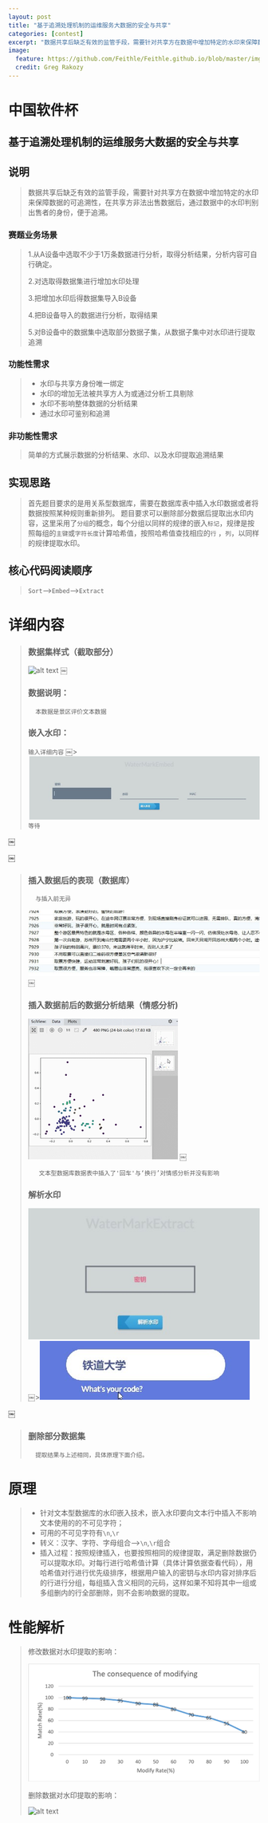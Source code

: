 ```yaml
---
layout: post
title: "基于追溯处理机制的运维服务大数据的安全与共享"
categories: [contest]
excerpt: "数据共享后缺乏有效的监管手段，需要针对共享方在数据中增加特定的水印来保障数据的可追溯性，在共享方非法出售数据后，通过数据中的水印判别出售者的身份，便于追溯"
image:
  feature: https://github.com/Feithle/Feithle.github.io/blob/master/img/PagesImges/2.png?raw=true
  credit: Greg Rakozy
---
```

# 中国软件杯
## 基于追溯处理机制的运维服务大数据的安全与共享
## 说明
> 数据共享后缺乏有效的监管手段，需要针对共享方在数据中增加特定的水印来保障数据的可追溯性，在共享方非法出售数据后，通过数据中的水印判别出售者的身份，便于追溯。

### 赛题业务场景
> 1.从A设备中选取不少于1万条数据进行分析，取得分析结果，分析内容可自行确定。
>
> 2.对选取得数据集进行增加水印处理
>
> 3.把增加水印后得数据集导入B设备
>
> 4.把B设备导入的数据进行分析，取得结果
>
> 5.对B设备中的数据集中选取部分数据子集，从数据子集中对水印进行提取追溯

### 功能性需求
> * 水印与共享方身份唯一绑定
> *  水印的增加无法被共享方人为或通过分析工具剔除
> * 水印不影响整体数据的分析结果
> * 通过水印可鉴别和追溯

### 非功能性需求
>简单的方式展示数据的分析结果、水印、以及水印提取追溯结果

## 实现思路
>首先题目要求的是用关系型数据库，需要在数据库表中插入水印数据或者将数据按照某种规则重新排列。
>题目要求可以删除部分数据后提取出水印内容，这里采用了`分组`的概念，每个分组以同样的规律的嵌入`标记`，规律是按照每组的`主键`或`字符长度`计算哈希值，按照哈希值查找相应的`行` ，`列`，以同样的规律提取水印。

## 核心代码阅读顺序
>`Sort`-->`Embed`-->`Extract`

# 详细内容
>### 数据集样式（截取部分）
>![alt text](https://images.unsplash.com/photo-1444703686981-a3abbc4d4fe3?crop=entropy&dpr=2&fit=crop&fm=jpg&h=475&ixjsv=2.1.0&ixlib=rb-0.3.5&q=50&w=1250)
￼
>### 数据说明：
>       本数据是景区评价文本数据
>
>### 嵌入水印：
>`输入详细内容`
￼>![alt text](https://github.com/Feithle/RuanJianBei/blob/master/src/main/webapp/img/readmeimg/2.jpg)
>`等待`

￼ 
>
￼

>### 插入数据后的表现（数据库）
>       与插入前无异
>![alt text](https://github.com/Feithle/RuanJianBei/blob/master/src/main/webapp/img/readmeimg/1.jpg)
￼
>### 插入数据前后的数据分析结果（情感分析)
>![alt text](https://github.com/Feithle/RuanJianBei/blob/master/src/main/webapp/img/readmeimg/1.gif)
￼
>
>        文本型数据库数据表中插入了'回车'与‘换行’对情感分析并没有影响
>
>### 解析水印
>![alt text](https://github.com/Feithle/RuanJianBei/blob/master/src/main/webapp/img/readmeimg/3.jpg)
￼>![alt text](https://github.com/Feithle/RuanJianBei/blob/master/src/main/webapp/img/readmeimg/4.jpg)

￼

>### 删除部分数据集
>
>       提取结果与上述相同，具体原理下面介绍。
# 原理
>* 针对文本型数据库的水印嵌入技术，嵌入水印要向文本行中插入不影响文本使用的的不可见字符；
>* 可用的不可见字符有`\n`,`\r`
>* 转义：汉字、字符、字母组合-->`\n`,`\r`组合
>* 插入过程：按照规律插入，也要按照相同的规律提取，满足删除数据仍可以提取水印。对每行进行哈希值计算（具体计算依据查看代码），用哈希值对行进行优先级排序，根据用户输入的密钥与水印内容对排序后的行进行分组，每组插入含义相同的元码，这样如果不知将其中一组或多组删内的行全部删除，则不会影响数据的提取。
# 性能解析
>修改数据对水印提取的影响：
>
>![alt text](https://github.com/Feithle/RuanJianBei/blob/master/src/main/webapp/img/readmeimg/修改数据对水印的影响.png)
>
>删除数据对水印提取的影响：
>
>![alt text](https://github.com/Feithle/RuanJianBei/blob/master/src/main/webapp/img/readmeimg/删除数据对水印的影响.png)

